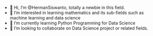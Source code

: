 - 👋 Hi, I’m @HermanSiswanto, totally a newbie in this field.
- 👀 I’m interested in learning mathematics and its sub-fields such as machine learning and data science
- 🌱 I’m currently learning Python Programming for Data Science
- 💞️ I’m looking to collaborate on Data Science project or related fields.

<!---
HermanSiswanto/HermanSiswanto is a ✨ special ✨ repository because its `README.md` (this file) appears on your GitHub profile.
You can click the Preview link to take a look at your changes.
--->
